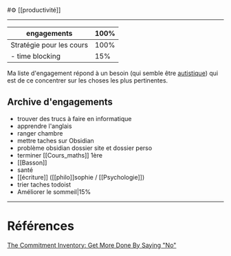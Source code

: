 #⚙️   [[productivité]]
___
engagements|100%
--|--
Stratégie pour les cours|100%
- time blocking|15%

Ma liste d'engagement répond à un besoin (qui semble être [autistique](autisme)) qui est de ce concentrer sur les choses les plus pertinentes.
## Archive d'engagements
- trouver des trucs à faire en informatique
- apprendre l'anglais
- ranger chambre
- mettre taches sur Obsidian
- problème obsidian dossier site et dossier perso
- terminer [[Cours_maths]] 1ère
- [[Basson]]
- santé
- [[écriture]] ([[philo]]sophie / [[Psychologie]])
- trier taches todoist
- Améliorer le sommeil|15%

___
# Références
[The Commitment Inventory: Get More Done By Saying "No"](https://todoist.com/productivity-methods/commitment-inventory)
